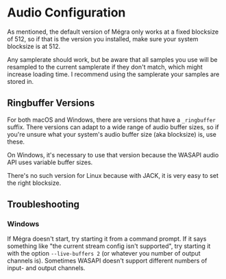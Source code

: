 # Audio Configuration

As mentioned, the default version of Mégra only works at a fixed blocksize of 512, so if that is the version you installed, make sure your system blocksize is at 512. 

Any samplerate should work, but be aware that all samples you use will be resampled to the current samplerate if they don't match, which might increase loading time. I recommend using the samplerate your samples are stored in.

## Ringbuffer Versions

For both macOS and Windows, there are versions that have a `_ringbuffer` suffix. There versions can adapt to a wide range of audio buffer sizes, so if you're unsure what your system's audio buffer size (aka blocksize) is, use these. 

On Windows, it's necessary to use that version because the WASAPI audio API uses variable buffer sizes.

There's no such version for Linux because with JACK, it is very easy to set the right blocksize.


## Troubleshooting

### Windows

If Mégra doesn't start, try starting it from a command prompt. If it says something like "the current stream config isn't supported", try starting it with the option `--live-buffers 2` (or whatever you number of output channels is). Sometimes WASAPI doesn't support different numbers of input- and output channels.
